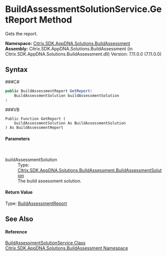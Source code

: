 # BuildAssessmentSolutionService.GetReport Method 
 

Gets the report.

**Namespace:**&nbsp;<a href="N_Citrix_SDK_AppDNA_Solutions_BuildAssessment">Citrix.SDK.AppDNA.Solutions.BuildAssessment</a><br />**Assembly:**&nbsp;Citrix.SDK.AppDNA.Solutions.BuildAssessment (in Citrix.SDK.AppDNA.Solutions.BuildAssessment.dll) Version: 7.11.0.0 (7.11.0.0)

## Syntax

###C#
```csharp
public BuildAssessmentReport GetReport(
	BuildAssessmentSolution buildAssessmentSolution
)
```

###VB
```vbnet
Public Function GetReport ( 
	buildAssessmentSolution As BuildAssessmentSolution
) As BuildAssessmentReport
```


#### Parameters
&nbsp;<dl><dt>buildAssessmentSolution</dt><dd>Type: <a href="T_Citrix_SDK_AppDNA_Solutions_BuildAssessment_BuildAssessmentSolution">Citrix.SDK.AppDNA.Solutions.BuildAssessment.BuildAssessmentSolution</a><br />The build assessment solution.</dd></dl>

#### Return Value
Type: <a href="T_Citrix_SDK_AppDNA_Solutions_BuildAssessment_BuildAssessmentReport">BuildAssessmentReport</a><br />

## See Also


#### Reference
<a href="T_Citrix_SDK_AppDNA_Solutions_BuildAssessment_BuildAssessmentSolutionService">BuildAssessmentSolutionService Class</a><br /><a href="N_Citrix_SDK_AppDNA_Solutions_BuildAssessment">Citrix.SDK.AppDNA.Solutions.BuildAssessment Namespace</a><br />